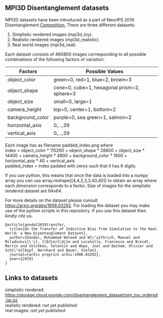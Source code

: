 ## MPI3D Disentanglement datasets

MPI3D datasets have been introduced as a part of NeurIPS 2019 Disentanglement [Competition.](http://www.disentanglement-challenge.com)
There are three different datasets:
  
1. Simplistic rendered images (mpi3d_toy).
2. Realistic rendered images (mpi3d_realistic).
3. Real world images (mpi3d_real).

Each dataset consists of 460800 images corresponding to all possible combinations of the following factors of variation:

|Factors|Possible Values|
|---|---|
|object_color|green=0, red=1, blue=2, brown=3|
|object_shape|cone=0, cube=1, hexagonal prism=2, sphere=3|
|object_size|small=0, large=1|
|camera_height|top=0, center=1, bottom=2|
|background_color|purple=0, sea green=1, salmon=2|
|horizontal_axis|0,...,39|
|vertical_axis|0,...,39|

Each image has as filename padded_index.png where  
index = object_color * 115200 + object_shape * 28800 + object_size * 14400 + camera_height * 4800 + background_color * 1600 + horizontal_axis * 40 + vertical_axis  
padded_index = index padded with zeros such that it has 6 digits.

If you use python, this means that once the data is loaded into a numpy array you can use array.reshape([4,4,2,3,3,40,40]) to obtain an array where each dimension corresponds to a factor. Size of images for the simplistic rendered dataset are 64x64.

For more details on the dataset please consult https://arxiv.org/abs/1906.03292. For loading the dataset you may make use of the python scripts in this repository. If you use this dataset then kindly cite us.
```
@article{gondal2019transfer,
  title={On the Transfer of Inductive Bias from Simulation to the Real World: a New Disentanglement Dataset},
  author={Gondal, Muhammad Waleed and W{\"u}thrich, Manuel and Miladinovi{\'c}, {\DJ}or{\dj}e and Locatello, Francesco and Breidt, Martin and Volchkov, Valentin and Akpo, Joel and Bachem, Olivier and Sch{\"o}lkopf, Bernhard and Bauer, Stefan},
  journal={arXiv preprint arXiv:1906.03292},
  year={2019}
}
```
## Links to datasets

simplistic rendered:  https://storage.cloud.google.com/disentanglement_dataset/sim_toy_ordered.tar.gz  
realistic rendered:  _not yet published_  
real images:  _not yet published_  
